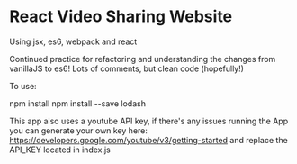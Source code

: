 # React Video Sharing Website

Using jsx, es6, webpack and react

Continued practice for refactoring and understanding the changes from vanillaJS to es6! Lots of comments, but clean code (hopefully!)

To use:

npm install
npm install --save lodash

This app also uses a youtube API key, if there's any issues running the App you can generate your own key here: https://developers.google.com/youtube/v3/getting-started
and replace the API_KEY located in index.js 
